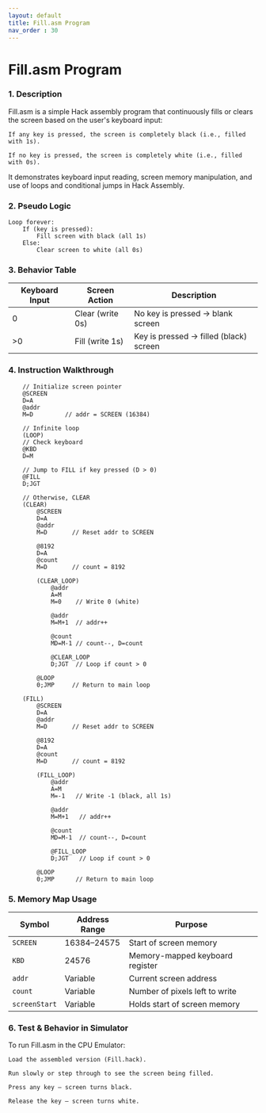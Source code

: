 ```yaml
---
layout: default
title: Fill.asm Program
nav_order : 30
---
```


# Fill.asm Program 

### 1. Description

Fill.asm is a simple Hack assembly program that continuously fills or clears the screen based on the user's keyboard input:

    If any key is pressed, the screen is completely black (i.e., filled with 1s).

    If no key is pressed, the screen is completely white (i.e., filled with 0s).

It demonstrates keyboard input reading, screen memory manipulation, and use of loops and conditional jumps in Hack Assembly.


### 2. Pseudo Logic

```
Loop forever:
    If (key is pressed):
        Fill screen with black (all 1s)
    Else:
        Clear screen to white (all 0s)

```


### 3. Behavior Table

| Keyboard Input | Screen Action           | Description                              |
|----------------|--------------------------|------------------------------------------|
| 0              | Clear (write 0s)         | No key is pressed → blank screen         |
| >0             | Fill (write 1s)          | Key is pressed → filled (black) screen   |



### 4. Instruction Walkthrough

```
    // Initialize screen pointer
    @SCREEN
    D=A
    @addr
    M=D         // addr = SCREEN (16384)

    // Infinite loop
    (LOOP)
    // Check keyboard
    @KBD
    D=M

    // Jump to FILL if key pressed (D > 0)
    @FILL
    D;JGT

    // Otherwise, CLEAR
    (CLEAR)
        @SCREEN
        D=A
        @addr
        M=D       // Reset addr to SCREEN

        @8192
        D=A
        @count
        M=D       // count = 8192

        (CLEAR_LOOP)
            @addr
            A=M
            M=0    // Write 0 (white)

            @addr
            M=M+1  // addr++

            @count
            MD=M-1 // count--, D=count

            @CLEAR_LOOP
            D;JGT  // Loop if count > 0

        @LOOP
        0;JMP     // Return to main loop

    (FILL)
        @SCREEN
        D=A
        @addr
        M=D       // Reset addr to SCREEN

        @8192
        D=A
        @count
        M=D       // count = 8192

        (FILL_LOOP)
            @addr
            A=M
            M=-1   // Write -1 (black, all 1s)

            @addr
            M=M+1   // addr++

            @count
            MD=M-1  // count--, D=count

            @FILL_LOOP
            D;JGT   // Loop if count > 0

        @LOOP
        0;JMP      // Return to main loop
 ```
 ### 5. Memory Map Usage

| Symbol        | Address Range | Purpose                         |
| ------------- | ------------- | ------------------------------- |
| `SCREEN`      | 16384–24575   | Start of screen memory          |
| `KBD`         | 24576         | Memory-mapped keyboard register |
| `addr`        | Variable      | Current screen address          |
| `count`       | Variable      | Number of pixels left to write  |
| `screenStart` | Variable      | Holds start of screen memory    |


### 6. Test & Behavior in Simulator

To run Fill.asm in the CPU Emulator:

    Load the assembled version (Fill.hack).

    Run slowly or step through to see the screen being filled.

    Press any key — screen turns black.

    Release the key — screen turns white.
